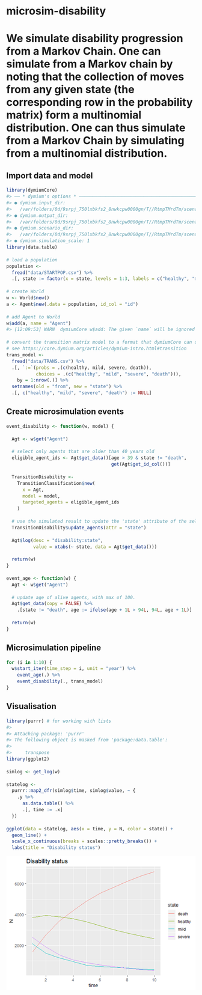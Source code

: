 
<!-- README.md is generated from README.Rmd. Please edit that file -->

# microsim-disability
# We simulate disability progression from a Markov Chain. One can simulate from a Markov chain by noting that the collection of moves from any given state (the corresponding row in the probability matrix) form a multinomial distribution. One can thus simulate from a Markov Chain by simulating from a multinomial distribution.
## Import data and model

``` r
library(dymiumCore)
#> ── * dymium's options * ────────────────────────────────────────────────────────
#> ● dymium.input_dir:
#>   /var/folders/0d/9srpj_750lxbkfs2_8nwkcpw0000gn/T//RtmpTMrdTm/scenario/inputs
#> ● dymium.output_dir:
#>   /var/folders/0d/9srpj_750lxbkfs2_8nwkcpw0000gn/T//RtmpTMrdTm/scenario/outputs
#> ● dymium.scenario_dir:
#>   /var/folders/0d/9srpj_750lxbkfs2_8nwkcpw0000gn/T//RtmpTMrdTm/scenario
#> ● dymium.simulation_scale: 1
library(data.table)

# load a population
population <- 
  fread("data/STARTPOP.csv") %>%
  .[, state := factor(x = state, levels = 1:3, labels = c("healthy", "mild", "severe"))]

# create World
w <- World$new()
a <- Agent$new(.data = population, id_col = "id")

# add Agent to World
w$add(a, name = "Agent")
#> [12:09:53] WARN  dymiumCore w$add: The given `name` will be ignored since the object in x is of a Dymium class object. The classname of the object will be used as its name.

# convert the transition matrix model to a format that dymiumCore can understand
# see https://core.dymium.org/articles/dymium-intro.html#transition
trans_model <-
  fread("data/TRANS.csv") %>%
  .[, `:=`(probs = .(c(healthy, mild, severe, death)),
           choices = .(c("healthy", "mild", "severe", "death"))), 
    by = 1:nrow(.)] %>%
  setnames(old = "from", new = "state") %>%
  .[, c("healthy", "mild", "severe", "death") := NULL]
```

## Create microsimulation events

``` r
event_disability <- function(w, model) {
  
  Agt <- w$get("Agent")
  
  # select only agents that are older than 40 years old
  eligible_agent_ids <- Agt$get_data()[age > 39 & state != "death",
                                       get(Agt$get_id_col())]
  
  TransitionDisability <- 
    TransitionClassification$new(
      x = Agt, 
      model = model, 
      targeted_agents = eligible_agent_ids
    )
  
  # use the simulated result to update the 'state' attribute of the selected agents
  TransitionDisability$update_agents(attr = "state")
  
  Agt$log(desc = "disability:state",
          value = xtabs(~ state, data = Agt$get_data()))
  
  return(w)
}

event_age <- function(w) {
  Agt <- w$get("Agent")
  
  # update age of alive agents, with max of 100.
  Agt$get_data(copy = FALSE) %>%
    .[state != "death", age := ifelse(age + 1L > 94L, 94L, age + 1L)]
  
  return(w)
}
```

## Microsimulation pipeline

``` r
for (i in 1:10) {
  w$start_iter(time_step = i, unit = "year") %>%
    event_age(.) %>%
    event_disability(., trans_model)
}
```

## Visualisation

``` r
library(purrr) # for working with lists
#> 
#> Attaching package: 'purrr'
#> The following object is masked from 'package:data.table':
#> 
#>     transpose
library(ggplot2)

simlog <- get_log(w)

statelog <- 
  purrr::map2_dfr(simlog$time, simlog$value, ~ {
    .y %>% 
      as.data.table() %>%
      .[, time := .x]
  })

ggplot(data = statelog, aes(x = time, y = N, color = state)) +
  geom_line() +
  scale_x_continuous(breaks = scales::pretty_breaks()) +
  labs(title = "Disability status")

```

![](README_files/figure-gfm/unnamed-chunk-5-1.png)<!-- -->
